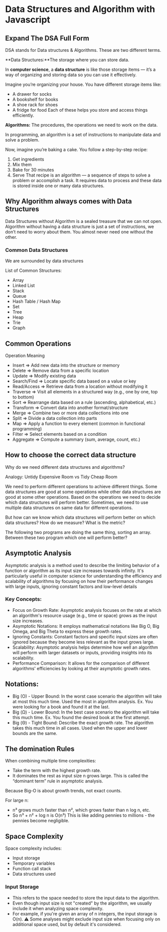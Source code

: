 # Data Structures and Algorithm with Javascript

## Expand The DSA Full Form

DSA stands for Data structures & Algorithms. These are two different terms.

**Data Structures:**The storage where you can store data.

In **computer science**, a **data structure** is like those storage items — it’s a way of organizing and storing data so you can use it effectively.

Imagine you’re organizing your house. You have different storage items like:

- A drawer for socks
- A bookshelf for books
- A shoe rack for shoes
- A fridge for food
  Each of these helps you store and access things efficiently.

**Algorithms:** The procedures, the operations we need to work on the data.

In programming, an algorithm is a set of instructions to manipulate data and solve a problem.

Now, imagine you’re baking a cake. You follow a step-by-step recipe:

1. Get ingredients
2. Mix them
3. Bake for 30 minutes
4. Serve
   That recipe is an algorithm — a sequence of steps to solve a problem or accomplish a task. It requires data to process and these data is stored inside one or many data structures.

## Why Algorithm always comes with Data Structures

Data Structures without Algorithm is a sealed treasure that we can not open. Algorithm without having a data structure is just a set of instructions, we don’t need to worry about them. You almost never need one without the other.

### Common Data Structures

We are surrounded by data structures

List of Common Structures:

- Array
- Linked List
- Stack
- Queue
- Hash Table / Hash Map
- Set
- Tree
- Heap
- Trie
- Graph

## Common Operations

Operation Meaning

- Insert => Add new data into the structure or memory
- Delete => Remove data from a specific location
- Update => Modify existing data
- Search/Find => Locate specific data based on a value or key
- Read/Access => Retrieve data from a location without modifying it
- Traverse => Visit all elements in a structured way (e.g., one by one, top to bottom)
- Sort => Rearrange data based on a rule (ascending, alphabetical, etc.)
- Transform => Convert data into another format/structure
- Merge => Combine two or more data collections into one
- Split => Divide a data collection into parts
- Map => Apply a function to every element (common in functional programming)
- Filter => Select elements based on a condition
- Aggregate => Compute a summary (sum, average, count, etc.)

## How to choose the correct data structure

Why do we need different data structures and algorithms?

Analogy: Untidy Expensive Room vs Tidy Cheap Room

We need to perform different operations to achieve different things. Some data structures are good at some operations while other data structures are good at some other operations. Based on the operations we need to decide which data structures will perform better. Sometimes, we need to use multiple data structures on same data for different operations.

But how can we know which data structures will perform better on which data structures? How do we measure? What is the metric?

The following two programs are doing the same thing, sorting an array. Between these two program which one will perform better?

## Asymptotic Analysis

Asymptotic analysis is a method used to describe the limiting behavior of a function or algorithm as its input size increases towards infinity. It's particularly useful in computer science for understanding the efficiency and scalability of algorithms by focusing on how their performance changes with large inputs, ignoring constant factors and low-level details

### Key Concepts:

- Focus on Growth Rate: Asymptotic analysis focuses on the rate at which an algorithm's resource usage (e.g., time or space) grows as the input size increases.
- Asymptotic Notations: It employs mathematical notations like Big O, Big Omega, and Big Theta to express these growth rates.
- Ignoring Constants: Constant factors and specific input sizes are often ignored because they become less relevant as the input grows large.
- Scalability: Asymptotic analysis helps determine how well an algorithm will perform with larger datasets or inputs, providing insights into its scalability.
- Performance Comparison: It allows for the comparison of different algorithms' efficiencies by looking at their asymptotic growth rates.

## Notations:

- Big (O) - Upper Bound: In the worst case scenario the algorithm will take at most this much time. Used the most in algorithm analysis. Ex. You were looking for a book and found it at the last.
- Big (Ω) - Lower Bound: In the best case scenario the algorithm will take this much time. Ex. You found the desired book at the first attempt.
- Big (Θ) - Tight Bound: Describe the exact growth rate. The algorithm takes this much time in all cases. Used when the upper and lower bounds are the same.

## The domination Rules

When combining multiple time complexities:

- Take the term with the highest growth rate.
- It dominates the rest as input size n grows large.
  This is called the “dominant term” rule in asymptotic analysis.

Because Big-O is about growth trends, not exact counts.

For large n:

- n³ grows much faster than n², which grows faster than n log n, etc.
- So n³ + n² + log n is O(n³)
  This is like adding pennies to millions - the pennies become negligible.

## Space Complexity

Space complexity includes:

- Input storage
- Temporary variables
- Function call stack
- Data structures used

### Input Storage

- This refers to the space needed to store the input data to the algorithm.
- Even though input size is not "created" by the algorithm, we usually include it when analyzing space complexity.
- For example, if you're given an array of n integers, the input storage is O(n).
  ⚠️ Some analyses might exclude input size when focusing only on additional space used, but by default it's considered.
